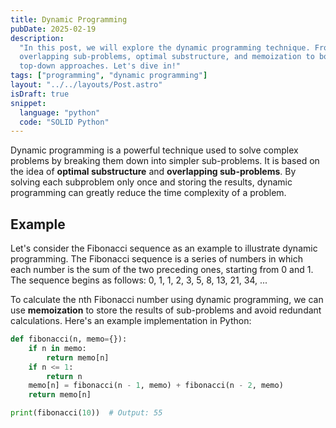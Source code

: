 ```yaml
---
title: Dynamic Programming
pubDate: 2025-02-19
description:
  "In this post, we will explore the dynamic programming technique. From
  overlapping sub-problems, optimal substructure, and memoization to bottom-up and
  top-down approaches. Let's dive in!"
tags: ["programming", "dynamic programming"]
layout: "../../layouts/Post.astro"
isDraft: true
snippet:
  language: "python"
  code: "SOLID Python"
---
```


Dynamic programming is a powerful technique used to solve complex problems by
breaking them down into simpler sub-problems. It is based on the idea of
**optimal substructure** and **overlapping sub-problems**. By solving each
subproblem only once and storing the results, dynamic programming can greatly
reduce the time complexity of a problem.

## Example

Let's consider the Fibonacci sequence as an example to illustrate dynamic
programming. The Fibonacci sequence is a series of numbers in which each number
is the sum of the two preceding ones, starting from 0 and 1. The sequence
begins as follows: 0, 1, 1, 2, 3, 5, 8, 13, 21, 34, ...

To calculate the nth Fibonacci number using dynamic programming, we can use
**memoization** to store the results of sub-problems and avoid redundant
calculations. Here's an example implementation in Python:

```python
def fibonacci(n, memo={}):
    if n in memo:
        return memo[n]
    if n <= 1:
        return n
    memo[n] = fibonacci(n - 1, memo) + fibonacci(n - 2, memo)
    return memo[n]

print(fibonacci(10))  # Output: 55
```
